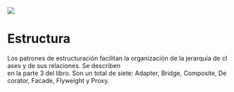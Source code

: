 ![](http://1.bp.blogspot.com/-6jGRDxFYAGA/UUHYlmD6D8I/AAAAAAAAAE8/H5Pa8x98rCA/s1600/GOF.png)
# Estructura

Los patrones de estructuración facilitan la organización de la jerarquía de clases y de sus relaciones. Se describen 
en la parte 3 del libro. Son un total de siete: Adapter, Bridge, Composite, Decorator, Facade, Flyweight y Proxy.
